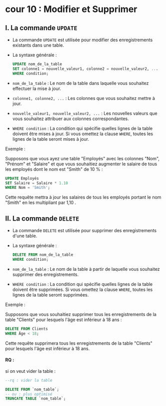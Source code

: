 # cour 10 : Modifier et Supprimer 



## I. La commande `UPDATE`

- La commande `UPDATE` est utilisée pour modifier des enregistrements existants dans une table. 

- La syntaxe générale :

    ```sql
    UPDATE nom_de_la_table
    SET colonne1 = nouvelle_valeur1, colonne2 = nouvelle_valeur2, ...
    WHERE condition;
    ```

- `nom_de_la_table` : Le nom de la table dans laquelle vous souhaitez effectuer la mise à jour.
- `colonne1, colonne2, ...` : Les colonnes que vous souhaitez mettre à jour.
- `nouvelle_valeur1, nouvelle_valeur2, ...` : Les nouvelles valeurs que vous souhaitez attribuer aux colonnes correspondantes.
- `WHERE condition` : La condition qui spécifie quelles lignes de la table doivent être mises à jour. Si vous omettez la clause `WHERE`, toutes les lignes de la table seront mises à jour.

Exemple :

Supposons que vous ayez une table "Employés" avec les colonnes "Nom", "Prénom" et "Salaire" et que vous souhaitiez augmenter le salaire de tous les employés dont le nom est "Smith" de 10 % :

```sql
UPDATE Employés
SET Salaire = Salaire * 1.10
WHERE Nom = 'Smith';
```

Cette requête mettra à jour les salaires de tous les employés portant le nom "Smith" en les multipliant par 1,10 .

## II. La commande `DELETE`

- La commande `DELETE` est utilisée pour supprimer des enregistrements d'une table. 

- La syntaxe générale :

    ```sql
    DELETE FROM nom_de_la_table
    WHERE condition;
    ```

- `nom_de_la_table` : Le nom de la table à partir de laquelle vous souhaitez supprimer des enregistrements.
- `WHERE condition` : La condition qui spécifie quelles lignes de la table doivent être supprimées. Si vous omettez la clause `WHERE`, toutes les lignes de la table seront supprimées.

Exemple :

Supposons que vous souhaitiez supprimer tous les enregistrements de la table "Clients" pour lesquels l'âge est inférieur à 18 ans :

```sql
DELETE FROM Clients
WHERE Âge < 18;
```

Cette requête supprimera tous les enregistrements de la table "Clients" pour lesquels l'âge est inférieur à 18 ans.


#### RQ :
si on veut vider la table :
```sql
--rq : vider la table 

DELETE FROM `nom_table`;
-- ou : plus optimisé
TRUNCATE TABLE `nom_table`;

```
